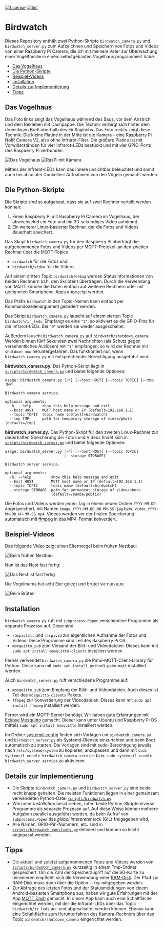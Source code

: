 [![License](https://img.shields.io/badge/license-Apache%202-blue.svg)](LICENSE)
[![lint](https://github.com/elias-lange/birdwatch/actions/workflows/lint.yml/badge.svg)](https://github.com/elias-lange/birdwatch/actions/workflows/lint.yml)

# Birdwatch

Dieses Repository enthält zwei Python-Skripte `birdwatch_camera.py` und `birdwatch_server.py` zum Aufzeichnen und Speichern von Fotos und Videos von einer Raspberry Pi Camera, die ich mit meinem Vater zur Überwachung einer Vogelfamilie in einem selbstgebauten Vogelhaus programmiert habe.

* [Das Vogelhaus](#das-vogelhaus)
* [Die Python-Skripte](#die-python-skripte)
* [Beispiel-Videos](#beispiel-videos)
* [Installation](#installation)
* [Details zur Implementierung](#details-zur-implementierung)
* [Tipps](#tipps)

## Das Vogelhaus

Das Foto links zeigt das Vogelhaus während des Baus, vor dem Anstrich und dem Bekleben mit Dachpappe. Die Technik verbirgt sich hinter dem dreieckigen Brett oberhalb des Einfluglochs. Das Foto rechts zeigt diese Technik. Die kleine Platine in der Mitte ist die Kamera - eine Raspberry Pi NoIR Camera V2, also ohne Infrarot-Filter. Die größere Platine ist mit Vorwiderständen für vier Infrarot-LEDs bestückt und mit vier GPIO-Ports des Raspberry Pi verbunden.

![Das Vogelhaus](doc/birdhouse.jpg) ![RasPi mit Kamera](doc/raspi_with_camera.jpg)

Mittels der Infrarot-LEDs kann das Innere unsichtbar beleuchtet und somit auch bei absoluter Dunkelheit Aufnahmen von den Vögeln gemacht werden.

## Die Python-Skripte

Die Skripte sind so aufgebaut, dass sie auf zwei Rechner verteilt werden können:

1. Einen Raspberry Pi mit Raspberry Pi Camera im Vogelhaus, der abwechselnd ein Foto und ein 30-sekündiges Video aufnimmt.
2. Ein weiterer Linux-basierter Rechner, der die Fotos und Videos dauerhaft speichert.

Das Skript `birdwatch_camera.py` für den Raspberry Pi überträgt die aufgenommenen Fotos und Videos per MQTT-Protokoll an den zweiten Rechner über die MQTT-Topics

* `birdwatch` für die Fotos und
* `birdwatch/video` für die Videos.

Auf einem dritten Topic `birdwatch/debug` werden Statusinformationen von beiden Rechnern (d.h. den Skripten) übertragen. Durch die Verwendung von MQTT können die Daten einfach auf weiteren Rechnern oder mit geeigneten Smartphone-Apps angezeigt werden.

Das Präfix `birdwatch` in den Topic-Namen kann einfach per Kommandozeilenargument geändert werden.

Das Skript `birdwatch_camera.py` lauscht auf einem vierten Topic `birdwatch/ir_leds`. Empfängt es eine `"1"`, so aktiviert es die GPIO-Pins für die Infrarot-LEDs. Bei `"0"` werden sie wieder ausgeschaltet.

Außerdem lauscht `birdwatch_camera.py` auf `birdwatch/shutdown_camera`. Werden binnen fünf Sekunden zwei Nachrichten (als Schutz gegen versehentliches Auslösen) mit `"1"` empfangen, so wird der Rechner mit `shutdown now` heruntergefahren. Das funktioniert nur, wenn `birdwatch_camera.py` mit entsprechender Berechtigung ausgeführt wird.

**birdwatch_camera.py.** Das Python-Skript liegt in [`scripts/birdwatch_camera.py`](scripts/birdwatch_camera.py) und bietet folgende Optionen:

```
usage: birdwatch_camera.py [-h] [--host HOST] [--topic TOPIC] [--tmp TMP]

Birdwatch camera service.

optional arguments:
  -h, --help     show this help message and exit
  --host HOST    MQTT host name or IP (default=192.168.1.1)
  --topic TOPIC  topic name (default=birdwatch)
  --tmp TMP      path for temporary storage of video/photo (default=/tmp)
```

**birdwatch_server.py.** Das Python-Skript für den zweiten Linux-Rechner zur dauerhaften Speicherung der Fotos und Videos findet sich in [`scripts/birdwatch_server.py`](scripts/birdwatch_server.py) und bietet folgende Optionen:

```
usage: birdwatch_server.py [-h] [--host HOST] [--topic TOPIC]
                           [--storage STORAGE]

Birdwatch server service.

optional arguments:
  -h, --help         show this help message and exit
  --host HOST        MQTT host name or IP (default=192.168.1.1)
  --topic TOPIC      topic name (default=birdwatch)
  --storage STORAGE  path for permanent storage of video/photo
                     (default=/samba/public)
```

Die Fotos und Videos werden jeden Tag in einem neuen Ordner `YYYY-MM-DD` abgespeichert, mit Namen `image_YYYY-MM-DD_HH-MM-SS.jpg` bzw. `video_YYYY-MM-DD_HH-MM-SS.mp4`. Videos werden vor der finalen Speicherung automatisch mit [ffmpeg](https://www.ffmpeg.org/) in das MP4-Format konvertiert.

## Beispiel-Videos

Das folgende Video zeigt einen Elternvogel beim frühen Nestbau:

![Beim frühen Nestbau](doc/early_nest_building.gif)

Nun ist das Nest fast fertig:

![Das Nest ist fast fertig](doc/late_nest_building.gif)

Die Vogelmama hat acht Eier gelegt und brütet sie nun aus:

![Beim Brüten](doc/breeding.gif)

## Installation

`birdwatch_camera.py` ruft mit `subprocess.Popen` verschiedene Programme als separate Prozesse auf. Diese sind:

* `raspistill` und `raspivid` zur eigentlichen Aufnahme der Fotos und Videos. Diese Programme sind Teil des Raspberry Pi OS.
* `mosquitto_pub` zum Versand der Bild- und Videodateien. Dieses kann mit `sudo apt install mosquitto-clients` installiert werden.

Ferner verwendet `birdwatch_camera.py` die Paho-MQTT-Client-Library für Python. Diese kann mit `sudo apt install python3-paho-mqtt` installiert werden.

Auch `birdwatch_server.py` ruft verschiedene Programme auf:

* `mosquitto_sub` zum Empfang der Bild- und Videodateien. Auch dieses ist Teil des `mosquitto-clients` Pakets.
* `ffmpeg` zur Konvertierung der Videodateien. Dieses kann mit `sudo apt install ffmpeg` installiert werden.

Ferner wird ein MQTT-Server benötigt. Wir haben gute Erfahrungen mit [Eclipse Mosquitto](https://mosquitto.org/) gemacht. Dieser kann unter Ubuntu und Raspberry Pi OS mittels `sudo apt install mosquitto` installiert werden.

Im Ordner [systemd-config](systemd-config/) finden sich Vorlagen um `birdwatch_camera.py` und `birdwatch_server.py` als Systemd-Dienste einzurichten und beim Boot automatisch zu starten. Die Vorlagen sind mit sudo-Berechtigung jeweils nach `/etc/systemd/system` zu kopieren, anzupassen und dann mit `sudo systemctl enable birdwatch_camera.service` bzw. `sudo systemctl enable birdwatch_server.service` zu aktivieren.

## Details zur Implementierung

* Die Skripte `birdwatch_camera.py` und `birdwatch_server.py` sind beide recht knapp gehalten. Die meisten Funktionen liegen in einer gemeinsam verwendeten Python-Datei [`scripts/birdwatch.py`](scripts/birdwatch.py).
* Wie unter *Installation* beschrieben, rufen beide Python-Skripte diverse Programme als separate Prozesse auf. Auf diese Weise können mehrere Aufgaben parallel ausgeführt werden, da beim Aufruf von `subprocess.Popen` das _global interpreter lock_ (GIL) freigegeben wird.
* Alle Namen, GPIO-Pin-Nummern, etc. sind in [`scripts/birdwatch_constants.py`](scripts/birdwatch_constants.py) definiert und können so leicht angepasst werden.

## Tipps

* Die aktuell und zuletzt aufgenommenen Fotos und Videos werden von [`scripts/birdwatch_camera.py`](scripts/birdwatch_camera.py) kurzzeitig in einem Tmp-Ordner gespeichert. Um die Zahl der Speicherzugriff auf die SD-Karte zu minimieren empfiehlt sich die Verwendung einer [RAM-Disk](https://wiki.ubuntuusers.de/RAM-Disk_erstellen/). Der Pfad zur RAM-Disk muss dann über die Option `--tmp` mitgegeben werden.
* Zur Abfrage des letzten Fotos und der Statusmeldungen von einem Android-basierten Smartphone aus, haben wir gute Erfahrungen mit der App [MQTT Dash](https://play.google.com/store/apps/details?id=net.routix.mqttdash) gemacht. In dieser App kann auch eine Schaltfläche eingerichtet werden, mit der die Infrarot-LEDs über das Topic `birdwatch/ir_leds` an- und abgeschaltet werden können. Ebenso kann eine Schaltfläche zum Herunterfahren des Kamera-Rechners über das Topic `birdwatch/shutdown_camera` eingerichtet werden.

